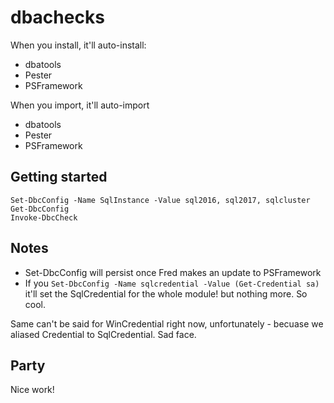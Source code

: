 # dbachecks

When you install, it'll auto-install:

* dbatools
* Pester
* PSFramework

When you import, it'll auto-import

* dbatools
* Pester
* PSFramework

## Getting started

```
Set-DbcConfig -Name SqlInstance -Value sql2016, sql2017, sqlcluster
Get-DbcConfig
Invoke-DbcCheck
```

## Notes

* Set-DbcConfig will persist once Fred makes an update to PSFramework
* If you `Set-DbcConfig -Name sqlcredential -Value (Get-Credential sa)` it'll set the SqlCredential for the whole module! but nothing more. So cool.

Same can't be said for WinCredential right now, unfortunately - becuase we aliased Credential to SqlCredential. Sad face.

## Party

Nice work!